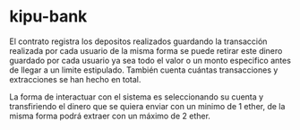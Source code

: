 # kipu-bank
El contrato registra los depositos realizados guardando la transacción realizada por cada usuario de la misma forma se puede retirar este dinero guardado por cada usuario ya sea todo el valor o un monto especifico antes de llegar a un limite estipulado. También cuenta cuántas transacciones y extracciones se han hecho en total.

La forma de interactuar con el sistema es seleccionando su cuenta y transfiriendo el dinero que se quiera enviar con un minimo de 1 ether, de la misma forma podrá extraer con un máximo de 2 ether.
